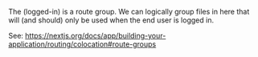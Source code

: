 The (logged-in) is a route group. We can logically group files in here that will (and should) only be used when the end user is logged in.

See: https://nextjs.org/docs/app/building-your-application/routing/colocation#route-groups

